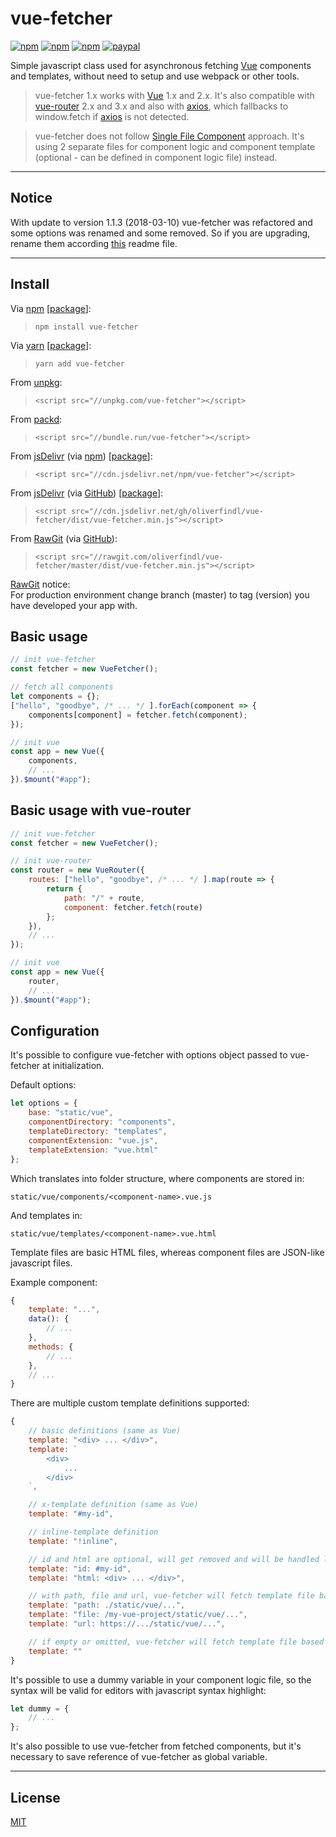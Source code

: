 # vue-fetcher

[![npm](https://img.shields.io/npm/v/vue-fetcher.svg?style=flat)](https://www.npmjs.com/package/vue-fetcher)
[![npm](https://img.shields.io/npm/dt/vue-fetcher.svg?style=flat)](https://www.npmjs.com/package/vue-fetcher)
[![npm](https://img.shields.io/npm/l/vue-fetcher.svg?style=flat)](https://www.npmjs.com/package/vue-fetcher)
[![paypal](https://img.shields.io/badge/donate-paypal-blue.svg?colorB=0070ba&style=flat)](https://paypal.me/oliverfindl)

Simple javascript class used for asynchronous fetching [Vue](https://github.com/vuejs/vue) components and templates, without need to setup and use webpack or other tools.

> vue-fetcher 1.x works with [Vue](https://github.com/vuejs/vue) 1.x and 2.x. It's also compatible with [vue-router](https://github.com/vuejs/vue-router) 2.x and 3.x and also with [axios](https://github.com/axios/axios), which fallbacks to window.fetch if [axios](https://github.com/axios/axios) is not detected.

> vue-fetcher does not follow [Single File Component](https://vuejs.org/guide/single-file-components.html) approach. It's using 2 separate files for component logic and component template (optional - can be defined in component logic file) instead.

---

## Notice

With update to version 1.1.3 (2018-03-10) vue-fetcher was refactored and some options was renamed and some removed. So if you are upgrading, rename them according [this](#configuration) readme file.

---

## Install

Via [npm](https://npmjs.com/) [[package](https://www.npmjs.com/package/vue-fetcher)]:
> `npm install vue-fetcher`

Via [yarn](https://yarnpkg.com/en/) [[package](https://yarnpkg.com/en/package/vue-fetcher)]:
> `yarn add vue-fetcher`

From [unpkg](https://unpkg.com/):
> `<script src="//unpkg.com/vue-fetcher"></script>`

From [packd](https://bundle.run/):
> `<script src="//bundle.run/vue-fetcher"></script>`

From [jsDelivr](https://jsdelivr.com/) (via [npm](https://npmjs.com/)) [[package](https://www.jsdelivr.com/package/npm/vue-fetcher)]:
> `<script src="//cdn.jsdelivr.net/npm/vue-fetcher"></script>`

From [jsDelivr](https://jsdelivr.com/) (via [GitHub](https://github.com/)) [[package](https://www.jsdelivr.com/package/gh/oliverfindl/vue-fetcher)]:
> `<script src="//cdn.jsdelivr.net/gh/oliverfindl/vue-fetcher/dist/vue-fetcher.min.js"></script>`

From [RawGit](https://rawgit.com/) (via [GitHub](https://github.com/)):
> `<script src="//rawgit.com/oliverfindl/vue-fetcher/master/dist/vue-fetcher.min.js"></script>`

[RawGit](https://rawgit.com/) notice:  
For production environment change branch (master) to tag (version) you have developed your app with.

## Basic usage

```javascript
// init vue-fetcher
const fetcher = new VueFetcher();

// fetch all components
let components = {};
["hello", "goodbye", /* ... */ ].forEach(component => {
	components[component] = fetcher.fetch(component);
});

// init vue
const app = new Vue({
	components,
	// ...
}).$mount("#app");
```

## Basic usage with vue-router

```javascript
// init vue-fetcher
const fetcher = new VueFetcher();

// init vue-router
const router = new VueRouter({
	routes: ["hello", "goodbye", /* ... */ ].map(route => {
		return {
			path: "/" + route,
			component: fetcher.fetch(route)
		};
	}),
	// ...
});

// init vue
const app = new Vue({
	router,
	// ...
}).$mount("#app");
```

## Configuration

It's possible to configure vue-fetcher with options object passed to vue-fetcher at initialization.

Default options:
```javascript
let options = {
	base: "static/vue",
	componentDirectory: "components",
	templateDirectory: "templates",
	componentExtension: "vue.js",
	templateExtension: "vue.html"
};
```

Which translates into folder structure, where components are stored in:
```
static/vue/components/<component-name>.vue.js
```

And templates in:
```
static/vue/templates/<component-name>.vue.html
```

Template files are basic HTML files, whereas component files are JSON-like javascript files.

Example component:
```javascript
{
	template: "...",
	data(): {
		// ...
	},
	methods: {
		// ...
	},
	// ...
}
```

There are multiple custom template definitions supported:
```javascript
{
	// basic definitions (same as Vue)
	template: "<div> ... </div>",
	template: `
		<div>
			...
		</div>
	`,

	// x-template definition (same as Vue)
	template: "#my-id",

	// inline-template definition
	template: "!inline",

	// id and html are optional, will get removed and will be handled like basic Vue template definition
	template: "id: #my-id",
	template: "html: <div> ... </div>",

	// with path, file and url, vue-fetcher will fetch template file based on value in this attribute (all three variants have same internal functionality)
	template: "path: ./static/vue/...",
	template: "file: /my-vue-project/static/vue/...",
	template: "url: https://.../static/vue/...",

	// if empty or omitted, vue-fetcher will fetch template file based on vue-fetcher options set at initialization
	template: ""
}
```

It's possible to use a dummy variable in your component logic file, so the syntax will be valid for editors with javascript syntax highlight:
```javascript
let dummy = {
	// ...
};
```

It's also possible to use vue-fetcher from fetched components, but it's necessary to save reference of vue-fetcher as global variable.

---

## License

[MIT](http://opensource.org/licenses/MIT)
